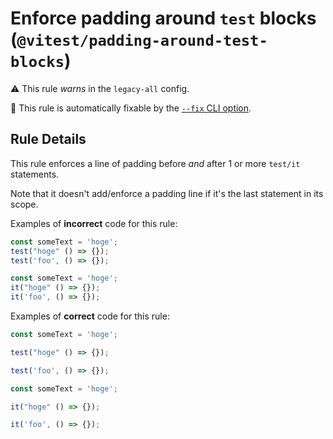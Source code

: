# Enforce padding around `test` blocks (`@vitest/padding-around-test-blocks`)

⚠️ This rule _warns_ in the `legacy-all` config.

🔧 This rule is automatically fixable by the [`--fix` CLI option](https://eslint.org/docs/latest/user-guide/command-line-interface#--fix).

<!-- end auto-generated rule header -->

## Rule Details

This rule enforces a line of padding before _and_ after 1 or more `test/it`
statements.

Note that it doesn't add/enforce a padding line if it's the last statement in
its scope.

Examples of **incorrect** code for this rule:

```js
const someText = 'hoge';
test("hoge" () => {});
test('foo', () => {});
```

```js
const someText = 'hoge';
it("hoge" () => {});
it('foo', () => {});
```

Examples of **correct** code for this rule:

```js
const someText = 'hoge';

test("hoge" () => {});

test('foo', () => {});
```

```js
const someText = 'hoge';

it("hoge" () => {});

it('foo', () => {});
```
